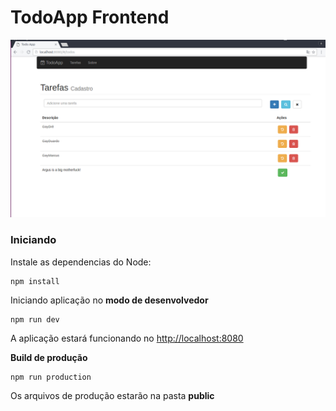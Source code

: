# TodoApp Frontend 

![alt text](https://github.com/augusto-santos/exerciceReact/blob/master/documenta%C3%A7%C3%A3o/img/TodoApp.jpg "TodoApp")

### Iniciando
  Instale as dependencias do Node:
```
npm install
```
  Iniciando aplicação no **modo de desenvolvedor**
```
npm run dev
```
  A aplicação estará funcionando no [http://localhost:8080](http://localhost:8080)

  **Build de produção**
```
npm run production
```
  Os arquivos de produção estarão na pasta __public__
